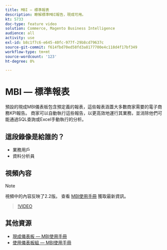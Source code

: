 ```yaml
---
title: MBI — 標準報表
description: 瞭解標準MBI報告，現成可用。
kt: 5733
doc-type: feature video
solution: Commerce, Magento Business Intelligence
audience: all
activity: use
exl-id: b8c1f7c6-e645-40fc-977f-29b8cd79637c
source-git-commit: f614fbd70ed58fd3a8177700e4c118d4f17bf349
workflow-type: tm+mt
source-wordcount: '123'
ht-degree: 0%

---
```


# MBI — 標準報表

預設的現成MBI儀表板包含預定義的報表，這些報表涵蓋大多數商家需要的電子商務KPI報告。 商家可以自動執行這些報告，以更高效地運行其業務，並消除他們可能通過SQL查詢或Excel手動執行的分析。

## 這段錄像是給誰的？

- 業務用戶
- 資料分析員

## 視頻內容

>[!NOTE]
>
>視頻中的內容反映了2.2版。 查看 [MBI使用手冊](https://experienceleague.adobe.com/docs/commerce-business-intelligence/mbi/guide-overview.html) 獲取最新資訊。

>[!VIDEO](https://video.tv.adobe.com/v/35987?quality=12&learn=on)

## 其他資源

- [現成儀表板 — MBI使用手冊](https://experienceleague.adobe.com/docs/commerce-business-intelligence/mbi/build/dashboards/dashboards-pro.html)
- [使用儀表板組 — MBI使用手冊](https://experienceleague.adobe.com/docs/commerce-business-intelligence/mbi/build/dashboards/using-dashboard-groups.html)
